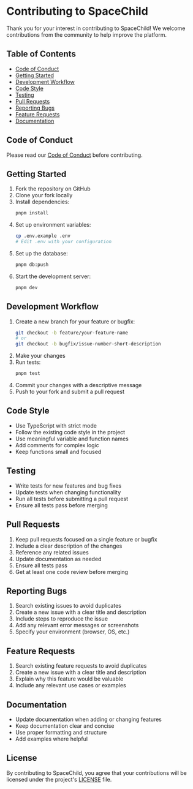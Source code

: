 # Contributing to SpaceChild

Thank you for your interest in contributing to SpaceChild! We welcome contributions from the community to help improve the platform.

## Table of Contents

- [Code of Conduct](#code-of-conduct)
- [Getting Started](#getting-started)
- [Development Workflow](#development-workflow)
- [Code Style](#code-style)
- [Testing](#testing)
- [Pull Requests](#pull-requests)
- [Reporting Bugs](#reporting-bugs)
- [Feature Requests](#feature-requests)
- [Documentation](#documentation)

## Code of Conduct

Please read our [Code of Conduct](CODE_OF_CONDUCT.md) before contributing.

## Getting Started

1. Fork the repository on GitHub
2. Clone your fork locally
3. Install dependencies:
   ```bash
   pnpm install
   ```
4. Set up environment variables:
   ```bash
   cp .env.example .env
   # Edit .env with your configuration
   ```
5. Set up the database:
   ```bash
   pnpm db:push
   ```
6. Start the development server:
   ```bash
   pnpm dev
   ```

## Development Workflow

1. Create a new branch for your feature or bugfix:
   ```bash
   git checkout -b feature/your-feature-name
   # or
   git checkout -b bugfix/issue-number-short-description
   ```
2. Make your changes
3. Run tests:
   ```bash
   pnpm test
   ```
4. Commit your changes with a descriptive message
5. Push to your fork and submit a pull request

## Code Style

- Use TypeScript with strict mode
- Follow the existing code style in the project
- Use meaningful variable and function names
- Add comments for complex logic
- Keep functions small and focused

## Testing

- Write tests for new features and bug fixes
- Update tests when changing functionality
- Run all tests before submitting a pull request
- Ensure all tests pass before merging

## Pull Requests

1. Keep pull requests focused on a single feature or bugfix
2. Include a clear description of the changes
3. Reference any related issues
4. Update documentation as needed
5. Ensure all tests pass
6. Get at least one code review before merging

## Reporting Bugs

1. Search existing issues to avoid duplicates
2. Create a new issue with a clear title and description
3. Include steps to reproduce the issue
4. Add any relevant error messages or screenshots
5. Specify your environment (browser, OS, etc.)

## Feature Requests

1. Search existing feature requests to avoid duplicates
2. Create a new issue with a clear title and description
3. Explain why this feature would be valuable
4. Include any relevant use cases or examples

## Documentation

- Update documentation when adding or changing features
- Keep documentation clear and concise
- Use proper formatting and structure
- Add examples where helpful

## License

By contributing to SpaceChild, you agree that your contributions will be licensed under the project's [LICENSE](LICENSE) file.
